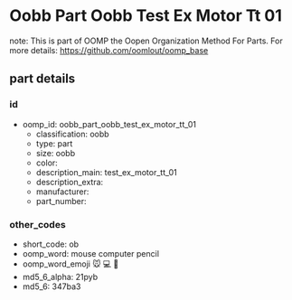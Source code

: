 # Oobb Part Oobb Test Ex Motor Tt 01  

note: This is part of OOMP the Oopen Organization Method For Parts. For more details: https://github.com/oomlout/oomp_base

##  part details





### id
* oomp_id: oobb_part_oobb_test_ex_motor_tt_01
  * classification: oobb
  * type: part
  * size: oobb
  * color: 
  * description_main: test_ex_motor_tt_01
  * description_extra: 
  * manufacturer: 
  * part_number: 

### other_codes
* short_code: ob
* oomp_word: mouse computer pencil
* oomp_word_emoji :mouse: :computer: :pencil:
* md5_6_alpha: 21pyb
* md5_6: 347ba3